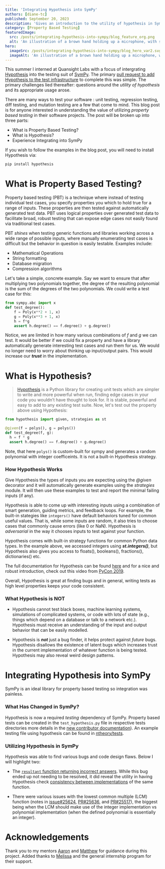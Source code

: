 ```yaml
---
title: 'Integrating Hypothesis into SymPy'
authors: [diane-tc]
published: September 20, 2023
description: 'Gives an introduction to the utility of hypothesis in SymPy'
category: [Property Based Testing]
featuredImage:
  src: /posts/integrating-hypothesis-into-sympy/blog_feature_org.png
  alt: 'An illustration of a brown hand holding up a microphone, with some graphical elements highlighting the top of the microphone.'
hero:
  imageSrc: /posts/integrating-hypothesis-into-sympy/blog_hero_var2.svg
  imageAlt: 'An illustration of a brown hand holding up a microphone, with some graphical elements highlighting the top of the microphone.' 
---
```

This summer I interned at Quansight Labs with a focus of intergrating [Hypothesis](https://github.com/HypothesisWorks/hypothesis/) into the testing suit of [SymPy](https://github.com/sympy/sympy). The primary [pull request to add Hypothesis to the test infrastructure](https://github.com/sympy/sympy/pull/25428) to complete this was simple. The primary challenges lied thereafter: questions around the _utility of hypothesis_ and its appropriate usage arose. 

There are many ways to test your software : unit testing, regression testing, diff testing, and mutation testing are a few that come to mind. This blog post is for anyone interested in understanding the value of utilizing _property based testing_ in their software projects. The post  will be broken up into three parts:

* What is Property Based Testing?
* What is Hypothesis?
* Experience Integrating into SymPy

If you wish to follow the examples in the blog post, you will need to install Hypothesis via:

```bash
pip install hypothesis
```
# What is Property Based Testing?

Property based testing (PBT) is a technique where instead of testing individual test cases, you specify properties you which to hold true for a range of inputs. These properties are then tested against automatically generated test data. PBT uses logical properties over generated test data to facilitate broad, robust testing that can expose edge cases not easily found via traditional test cases.

PBT _shines_ when testing generic functions and libraries working across a wide range of possible inputs, where manually enumerating test cases is difficult but the behavior in question is easily testable. Examples include:

* Mathematical Operations
* String formatting
* Database migration
* Compression algorithms

Let's take a simple, concrete example. Say we want to ensure that after multiplying two polynomials together, the degree of the resulting polynomial is the sum of the degrees of the two polynomials. We could write a test case for this:

```python
from sympy.abc import x
def test_degree():
    f = Poly(x**2 + 1, x)
    g = Poly(x**3 + 1, x)
    h = f*g
    assert h.degree() == f.degree() + g.degree()
```
Notice, we are limited in how many various combinations of _f_ and _g_ we can test. It would be better if we could fix a property and have a library automatically generate interesting test cases and run them for us. We would no longer need to worry about thinking up input/output pairs. This would increase our **_trust_** in the implementation.

# What is Hypothesis?
 > [Hypothesis](https://hypothesis.readthedocs.io/en/latest/) is a Python library for creating unit tests which are simpler to write and more powerful when run, finding edge cases in your code you wouldn’t have thought to look for. It is stable, powerful and easy to add to any existing test suite.
> Now, let's test out the property above using Hypothesis:
  
  ```python
from hypothesis import given, strategies as st

@given(f = polys(), g = polys())
def test_degree(f, g):
    h = f * g
    assert h.degree() == f.degree() + g.degree()
```
Note, that here `polys()` is custom-built for sympy and generates a random polynomial with integer coefficeints. It is not a built-in Hypothesis strategy.

### How Hypothesis Works
Give Hypothesis the types of inputs you are expecting using the _@given_ decorator and it will automatically generate examples using the _strategies_ module. It will then use these examples to test and report the minimal failing inputs (if any). 

Hypothesis is able to come up with interesting inputs using a combination of smart generation, guiding metrics, and feedback loops. For example, the built-in stategies like `integers()` have default behaviors tuned for common useful values. That is, while some inputs are random, it also tries to choose cases that commonly cause errors (like 0 or NaN). Hypothesis is _adversarial_ in the way it chooses inputs to test against your function. 

Hypothesis comes with built-in strategy functions for common Python data types. In the example above, we accessed integers using **_st.integers()_**, but Hypothesis also gives you access to floats(), booleans(), fractions(), dictionaries() etc.


The full documentation for Hypothesis can be found [here](https://hypothesis.readthedocs.io/en/latest/index.html) and for a nice and robust introduction, check out this video from [PyCon 2019](https://youtu.be/KcyGUVzL7HA?si=lglSRamsWsY1YLIR).

Overall, Hypothesis is great at finding bugs and in general, writing tests as high level properties keeps your code consistent. 
### What Hypothesis is NOT

* Hypothesis cannot test black boxes, machine learning systems, simulations of complicated systems, or code with lots of state (e.g., things which depend on a database or talk to a network etc.). Hypothesis must receive an understanding of the input and output behavior that can be easily modelled.
  
* Hypothesis is **_not_** just a bug finder, it helps protect against _future_ bugs. Hypothesis disallows the existence of latent bugs which increases trust in the current implementation of whatever function is being tested. Hypothesis may also reveal weird design patterns. 

# Integrating Hypothesis into SymPy

SymPy is an ideal library for property based testing so integration was painless.

### What Has Changed in SymPy?

Hypothesis is now a required _testing_ dependency of SymPy. Property based tests can be created in the `test_hypothesis.py` file in respective tests directories more details in the [new contributor documentation](https://github.com/sympy/sympy/blob/master/doc/src/contributing/new-contributors-guide/writing-tests.md#hypothesis-testing)). An example testing file using hypothesis can be found in  [ntheory/tests](https://github.com/sympy/sympy/blob/master/sympy/ntheory/tests/test_hypothesis.py).
### Utilizing Hypothesis in SymPy

Hypothesis was able to find various bugs and code design flaws. Below I will highlight two:
* The [`resultant` function returning incorrect answers](https://github.com/sympy/sympy/issues/25406). While this bug ended up not needing to be resolved, it did  reveal the utility in having Hypothesis check [consistency between implementations](https://github.com/sympy/sympy/issues/25406#issuecomment-1652243538) of the same function.
  
* There were various issues with the lowest common multiple (LCM) function (notes in [issue#25624](https://github.com/sympy/sympy/issues/25624), [PR#25636](https://github.com/sympy/sympy/pull/25636), and [PR#25517](https://github.com/sympy/sympy/pull/25517#issuecomment-1714474991)), the biggest being when the LCM should make use of the integer implementation vs polynomial implementation (when the defined polynomial is essentially an integer).

# Acknowledgements

Thank you to my mentors [Aaron](https://github.com/asmeurer) and [Matthew](https://github.com/honno) for guidance during this project. Added thanks to [Melissa](https://github.com/melissawm) and the general internship program for their support. 
